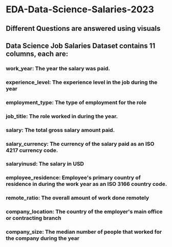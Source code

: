 # EDA-Data-Science-Salaries-2023
## Different Questions are answered using visuals
## Data Science Job Salaries Dataset contains 11 columns, each are:

### work_year: The year the salary was paid.
### experience_level: The experience level in the job during the year
### employment_type: The type of employment for the role
### job_title: The role worked in during the year.
### salary: The total gross salary amount paid.
### salary_currency: The currency of the salary paid as an ISO 4217 currency code.
### salaryinusd: The salary in USD
### employee_residence: Employee's primary country of residence in during the work year as an ISO 3166 country code.
### remote_ratio: The overall amount of work done remotely
### company_location: The country of the employer's main office or contracting branch
### company_size: The median number of people that worked for the company during the year
